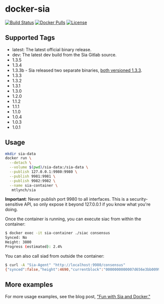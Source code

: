 # docker-sia

[![Build Status](https://travis-ci.org/mtlynch/docker-sia.svg?branch=master)](https://travis-ci.org/mtlynch/docker-sia) [![Docker Pulls](https://img.shields.io/docker/pulls/mtlynch/sia.svg?maxAge=604800)](https://hub.docker.com/r/mtlynch/sia/) [![License](http://img.shields.io/:license-mit-blue.svg?style=flat-square)](LICENSE)

## Supported Tags

* latest: The latest official binary release.
* dev: The latest dev build from the Sia Gitlab source.
* 1.3.5
* 1.3.4
* 1.3.3b - Sia released two separate binaries, [both versioned 1.3.3](https://www.reddit.com/r/siacoin/comments/8rdred/video_sia_weekly_update_week_of_june_11_2018/e0qm1qs/?st=jigmt8rp&sh=384b3060).
* 1.3.3
* 1.3.2
* 1.3.1
* 1.3.0
* 1.2.0
* 1.1.2
* 1.1.1
* 1.1.0
* 1.0.4
* 1.0.3
* 1.0.1

## Usage

```bash
mkdir sia-data
docker run \
  --detach \
  --volume $(pwd)/sia-data:/sia-data \
  --publish 127.0.0.1:9980:9980 \
  --publish 9981:9981 \
  --publish 9982:9982 \
  --name sia-container \
   mtlynch/sia
```

**Important**: Never publish port 9980 to all interfaces. This is a security-sensitive API, so only expose it beyond 127.0.0.1 if you know what you're doing.

Once the container is running, you can execute siac from within the container:

```bash
$ docker exec -it sia-container ./siac consensus
Synced: No
Height: 3800
Progress (estimated): 2.4%
```

You can also call siad from outside the container:

```bash
$ curl -A "Sia-Agent" "http://localhost:9980/consensus"
{"synced":false,"height":4690,"currentblock":"0000000000007d656e3bb0099737892b9073259cb05883b04c6f518fbf0faffb","target":[0,0,0,0,0,2,200,179,126,85,220,153,25,190,195,228,72,53,129,181,62,124,175,60,255,90,105,68,179,16,6,71],"difficulty":"101104922300609"}
```

## More examples

For more usage examples, see the blog post, ["Fun with Sia and Docker."](https://blog.spaceduck.io/sia-docker/)
